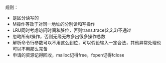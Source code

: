 规则：
- 是区分读写的
- M操作等效于对同一地址的分别读和写操作
- LRU同时考虑访问时间和脏位，否则trans.trace(2,2,3)不通过
- 忽略所有I操作，否则无缘无故多出很多操作总数
- 解析命令行参数可以不用这么到位，可以假设输入一定合法，其他异常处理也可以不用那么完备
- 申请的资源记得回收，malloc记得free，fopen记得fclose